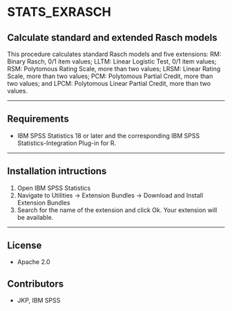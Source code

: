# STATS_EXRASCH
## Calculate standard and extended Rasch models
This procedure calculates standard Rasch models and five extensions: RM: Binary Rasch, 0/1 item values; LLTM: Linear Logistic Test, 0/1 item values; RSM: Polytomous Rating Scale, more than two values; LRSM: Linear Rating Scale, more than two values; PCM: Polytomous Partial Credit, more than two values; and LPCM: Polytomous Linear Partial Credit, more than two values.

---
Requirements
----
- IBM SPSS Statistics 18 or later and the corresponding IBM SPSS Statistics-Integration Plug-in for R.

---
Installation intructions
----
1. Open IBM SPSS Statistics
2. Navigate to Utilities -> Extension Bundles -> Download and Install Extension Bundles
3. Search for the name of the extension and click Ok. Your extension will be available.

---
License
----

- Apache 2.0
                              
Contributors
----

  - JKP, IBM SPSS
